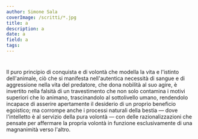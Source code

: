 ```yaml
---
author: Simone Sala
coverImage: /scritti/*.jpg
title: a
description: a 
date: a
field: a
tags: 
---
```


# 

Il puro principio di conquista e di volontà che modella la vita e l'istinto dell'animale, ciò che si manifesta nell'autentica necessità di sangue e di aggressione nella vita del predatore, che dona nobilità al suo agire, è invertito nella falsità di un travestimento che non solo contamina i motivi superiori che lo animano, trascinandolo al sottolivello umano, rendendolo incapace di asserire apertamente il desiderio di un proprio beneficio egoistico; ma corrompe anche i processi naturali della bestia &mdash; dove l'intelletto è al servizio della pura volontà &mdash; con delle razionalizzazioni che pensate per affermare la propria volontà in funzione esclusivamente di una magnanimità verso l'altro. 
